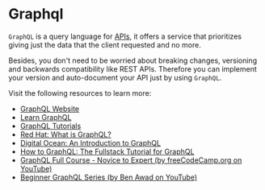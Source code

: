 # Graphql

`GraphQL` is a query language for [APIs](https://developer.mozilla.org/en-US/docs/Glossary/API), it offers a service that prioritizes giving just the data that the client requested and no more.

Besides, you don't need to be worried about breaking changes, versioning and backwards compatibility like REST APIs. Therefore you can implement your version and auto-document your API just by using `GraphQL`.

Visit the following resources to learn more:

- [GraphQL Website](https://graphql.org/)
- [Learn GraphQL](https://graphql.org/learn/)
- [GraphQL Tutorials](https://www.graphql.com/tutorials/)
- [Red Hat: What is GraphQL?](https://www.redhat.com/en/topics/api/what-is-graphql)
- [Digital Ocean: An Introduction to GraphQL](https://www.digitalocean.com/community/tutorials/an-introduction-to-graphql)
- [How to GraphQL: The Fullstack Tutorial for GraphQL](https://www.howtographql.com/)
- [GraphQL Full Course - Novice to Expert (by freeCodeCamp.org on YouTube)](https://www.youtube.com/watch?v=ed8SzALpx1Q)
- [Beginner GraphQL Series (by Ben Awad on YouTube)](https://www.youtube.com/playlist?list=PLN3n1USn4xln0j_NN9k4j5hS1thsGibKi)
